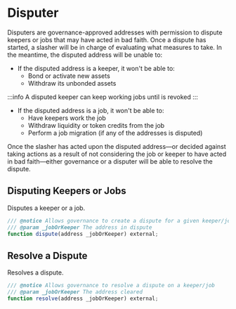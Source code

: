 # Disputer

Disputers are governance-approved addresses with permission to dispute keepers or jobs that may have acted in bad faith. Once a dispute has started, a slasher will be in charge of evaluating what measures to take. In the meantime, the disputed address will be unable to:

- If the disputed address is a keeper, it won't be able to: 
  - Bond or activate new assets 
  - Withdraw its unbonded assets

:::info
A disputed keeper can keep working jobs until is revoked 
:::

- If the disputed address is a job, it won't be able to: 
  - Have keepers work the job
  - Withdraw liquidity or token credits from the job
  - Perform a job migration (if any of the addresses is disputed)

Once the slasher has acted upon the disputed address—or decided against taking actions as a result of not considering the job or keeper to have acted in bad faith—either governance or a disputer will be able to resolve the dispute.

## Disputing Keepers or Jobs
Disputes a keeper or a job.
```js
/// @notice Allows governance to create a dispute for a given keeper/job
/// @param _jobOrKeeper The address in dispute
function dispute(address _jobOrKeeper) external;
```

## Resolve a Dispute
Resolves a dispute.
```js
/// @notice Allows governance to resolve a dispute on a keeper/job
/// @param _jobOrKeeper The address cleared
function resolve(address _jobOrKeeper) external;
```
